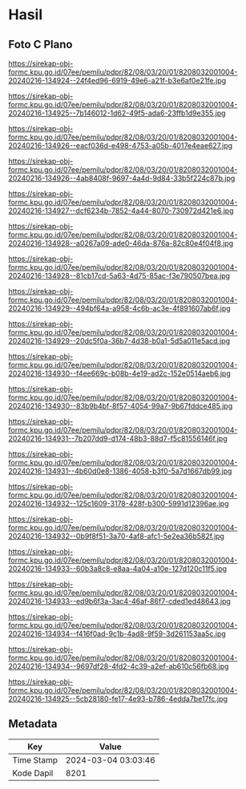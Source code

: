 # Hasil

## Foto C Plano

https://sirekap-obj-formc.kpu.go.id/07ee/pemilu/pdpr/82/08/03/20/01/8208032001004-20240216-134924--24f4ed96-6919-49e6-a21f-b3e6af0e21fe.jpg

https://sirekap-obj-formc.kpu.go.id/07ee/pemilu/pdpr/82/08/03/20/01/8208032001004-20240216-134925--7b146012-1d62-49f5-ada6-23ffb1d9e355.jpg

https://sirekap-obj-formc.kpu.go.id/07ee/pemilu/pdpr/82/08/03/20/01/8208032001004-20240216-134926--eacf036d-e498-4753-a05b-4017e4eae627.jpg

https://sirekap-obj-formc.kpu.go.id/07ee/pemilu/pdpr/82/08/03/20/01/8208032001004-20240216-134926--4ab8408f-9697-4a4d-9d84-33b5f224c87b.jpg

https://sirekap-obj-formc.kpu.go.id/07ee/pemilu/pdpr/82/08/03/20/01/8208032001004-20240216-134927--dcf6234b-7852-4a44-8070-730972d421e6.jpg

https://sirekap-obj-formc.kpu.go.id/07ee/pemilu/pdpr/82/08/03/20/01/8208032001004-20240216-134928--a0267a09-ade0-46da-876a-82c80e4f04f8.jpg

https://sirekap-obj-formc.kpu.go.id/07ee/pemilu/pdpr/82/08/03/20/01/8208032001004-20240216-134928--81cb17cd-5a63-4d75-85ac-f3e790507bea.jpg

https://sirekap-obj-formc.kpu.go.id/07ee/pemilu/pdpr/82/08/03/20/01/8208032001004-20240216-134929--494bf64a-a958-4c6b-ac3e-4f891607ab6f.jpg

https://sirekap-obj-formc.kpu.go.id/07ee/pemilu/pdpr/82/08/03/20/01/8208032001004-20240216-134929--20dc5f0a-36b7-4d38-b0a1-5d5a011e5acd.jpg

https://sirekap-obj-formc.kpu.go.id/07ee/pemilu/pdpr/82/08/03/20/01/8208032001004-20240216-134930--f4ee669c-b08b-4e19-ad2c-152e0514aeb6.jpg

https://sirekap-obj-formc.kpu.go.id/07ee/pemilu/pdpr/82/08/03/20/01/8208032001004-20240216-134930--83b9b4bf-8f57-4054-99a7-9b67fddce485.jpg

https://sirekap-obj-formc.kpu.go.id/07ee/pemilu/pdpr/82/08/03/20/01/8208032001004-20240216-134931--7b207dd9-d174-48b3-88d7-f5c81556146f.jpg

https://sirekap-obj-formc.kpu.go.id/07ee/pemilu/pdpr/82/08/03/20/01/8208032001004-20240216-134931--4b60d0e8-1386-4058-b3f0-5a7d1667db99.jpg

https://sirekap-obj-formc.kpu.go.id/07ee/pemilu/pdpr/82/08/03/20/01/8208032001004-20240216-134932--125c1609-3178-428f-b300-5991d12396ae.jpg

https://sirekap-obj-formc.kpu.go.id/07ee/pemilu/pdpr/82/08/03/20/01/8208032001004-20240216-134932--0b9f8f51-3a70-4af8-afc1-5e2ea36b582f.jpg

https://sirekap-obj-formc.kpu.go.id/07ee/pemilu/pdpr/82/08/03/20/01/8208032001004-20240216-134933--60b3a8c8-e8aa-4a04-a10e-127d120c11f5.jpg

https://sirekap-obj-formc.kpu.go.id/07ee/pemilu/pdpr/82/08/03/20/01/8208032001004-20240216-134933--ed9b6f3a-3ac4-46af-86f7-cded1ed48643.jpg

https://sirekap-obj-formc.kpu.go.id/07ee/pemilu/pdpr/82/08/03/20/01/8208032001004-20240216-134934--f416f0ad-9c1b-4ad8-9f59-3d261153aa5c.jpg

https://sirekap-obj-formc.kpu.go.id/07ee/pemilu/pdpr/82/08/03/20/01/8208032001004-20240216-134934--9697df28-4fd2-4c39-a2ef-ab610c56fb68.jpg

https://sirekap-obj-formc.kpu.go.id/07ee/pemilu/pdpr/82/08/03/20/01/8208032001004-20240216-134925--5cb28180-fe17-4e93-b786-4edda7be17fc.jpg


## Metadata

| Key        | Value               |
| ---------- | ------------------- |
| Time Stamp | 2024-03-04 03:03:46 |
| Kode Dapil | 8201                |



